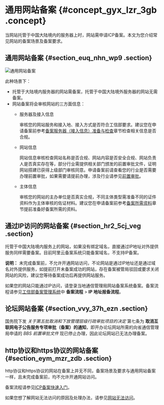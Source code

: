 # 通用网站备案 {#concept_gyx_lzr_3gb .concept}

当网站托管于中国大陆境内的服务器上时，网站需申请ICP备案。本文为您介绍常见网站的备案场景及备案要求。

## 通用网站备案 {#section_euq_nhn_wp9 .section}

![通用网站备案](http://static-aliyun-doc.oss-cn-hangzhou.aliyuncs.com/assets/img/88723/156645469152276_zh-CN.png)

此种场景下：

-   托管于大陆境内服务器的网站需备案，托管于中国大陆境外服务器的网站无需备案。
-   网站备案将会审核网站的三方面信息：
    -   服务器及接入信息

        审核您的网站服务和接入地、接入方式是否符合工信部要求。建议您在申请备案前参考[备案服务器（接入信息）准备与检查](../../../../intl.zh-CN/ICP备案前准备/托管服务器及接入检查/备案服务器（接入信息）准备与检查.md#)章节检查相关信息是否合规。

    -   网站信息

        网站信息审核检查网站名称是否合规、网站内容是否安全合规、网站负责人是否真实存在等，部分行业需提供相关部门颁发的前置审批文件，证明网站搭建已获得上级部门审核同意。申请备案前请查看您的行业是否需要办理前置审批，如果需要请提前办理，涉及行业请参见[前置审批](../../../../intl.zh-CN/ICP备案前准备/前置审批.md#)。

    -   主体信息

        审核您的网站的主办单位是否真实合规，不同主体类型需准备不同的证件资料作为主体审核的佐证材料。建议您在申请备案前参考[备案所需资料](https://help.aliyun.com/knowledge_detail/36962.html)章节提前准备好备案所需的资料。


## 通过IP访问的网站备案 {#section_hr2_5cj_veg .section}

托管于中国大陆境内服务上的网站，如果没有绑定域名，直接通过IP地址对外提供服务同样需要备案。目前阿里云备案系统只能备案域名，不支持IP备案。

**说明：** 未完成备案前，不允许开通网站访问，不论网站是通过IP地址还是通过域名对外提供服务，如提前打开未备案成功的网站，存在备案被管局驳回或要求关闭网站的风险，建议您等待备案成功后再提供网站服务。

如果您的网站只能通过IP访问，请登录当地通信管理局网站备案系统备案。备案流程请参见[工信部备案管理系统](http://www.beian.miit.gov.cn)中 **备案流程** \> **IP 地址报备流程**。

## 论坛网站备案 {#section_vvy_37h_ezn .section}

国务院下发 *关于第五批取消和下放管理层级行政审批项目的决定* 第七条为 **取消互联网电子公告服务专项审批（备案）的通知**，即开办论坛网站所需的向省通信管理局申请的 *BBS 前置审批文件* 现已停止办理，因此论坛网站已无法办理备案。

## http协议和https协议的网站备案 {#section_eym_mzr_zdb .section}

http协议和https协议的网站在备案上并无不同，备案场景及要求与通用网站备案一样，且未完成备案前，均不允许开通网站访问。

备案流程请参见[ICP备案快速入门](../../../../intl.zh-CN/ICP备案快速入门/ICP备案快速入门.md#)。

如果您想了解网站无法访问的原因及处理办法，请参见[网站无法访问](https://help.aliyun.com/knowledge_detail/36898.html)。

